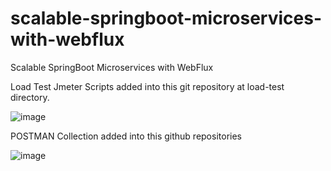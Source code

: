 # scalable-springboot-microservices-with-webflux
Scalable SpringBoot Microservices with WebFlux


Load Test Jmeter Scripts added into this git repository at load-test directory.

![image](https://user-images.githubusercontent.com/16659736/182020608-b71f3341-176c-4c09-ad7a-9d6d0f75f844.png)

POSTMAN Collection added into this github repositories

![image](https://user-images.githubusercontent.com/16659736/182020754-d5181eac-5ce1-4efe-91a5-c924cb139d62.png)
